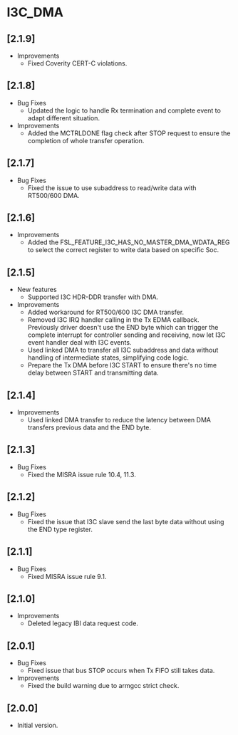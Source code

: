 # I3C_DMA

## [2.1.9]

- Improvements
  - Fixed Coverity CERT-C violations.

## [2.1.8]

- Bug Fixes
  - Updated the logic to handle Rx termination and complete event to adapt different situation.
- Improvements
  - Added the MCTRLDONE flag check after STOP request to ensure the completion of whole transfer operation.

## [2.1.7]

- Bug Fixes
  - Fixed the issue to use subaddress to read/write data with RT500/600 DMA.

## [2.1.6]

- Improvements
  - Added the FSL_FEATURE_I3C_HAS_NO_MASTER_DMA_WDATA_REG to select the correct register to write data based on specific Soc.

## [2.1.5]

- New features
  - Supported I3C HDR-DDR transfer with DMA.
- Improvements
  - Added workaround for RT500/600 I3C DMA transfer.
  - Removed I3C IRQ handler calling in the Tx EDMA callback. Previously driver doesn't use the END byte which can trigger the complete
    interrupt for controller sending and receiving, now let I3C event handler deal with I3C events.
  - Used linked DMA to transfer all I3C subaddress and data without handling of intermediate states, simplifying code logic.
  - Prepare the Tx DMA before I3C START to ensure there's no time delay between START and transmitting data.

## [2.1.4]

- Improvements
  - Used linked DMA transfer to reduce the latency between DMA transfers previous data and the END byte.

## [2.1.3]

- Bug Fixes
  - Fixed the MISRA issue rule 10.4, 11.3.

## [2.1.2]

- Bug Fixes
  - Fixed the issue that I3C slave send the last byte data without using the END type register.

## [2.1.1]

- Bug Fixes
  - Fixed MISRA issue rule 9.1.

## [2.1.0]

- Improvements
  - Deleted legacy IBI data request code.

## [2.0.1]

- Bug Fixes
  - Fixed issue that bus STOP occurs when Tx FIFO still takes data.
- Improvements
  - Fixed the build warning due to armgcc strict check.

## [2.0.0]

- Initial version.
